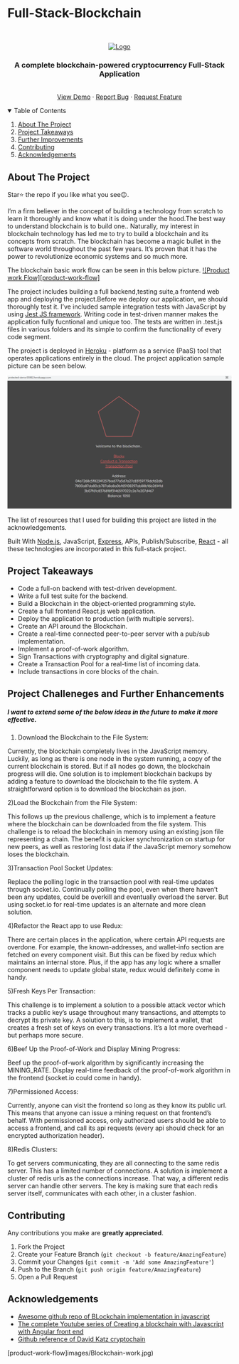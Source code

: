 # Full-Stack-Blockchain

<!-- PROJECT LOGO -->
<br />
<p align="center">
  <a href="https://github.com/krishnakaushik25/Full-Stack-Blockchain">
    <img src="images/logo.png" alt="Logo" width="80" height="80">
  </a>

  <h3 align="center">A complete blockchain-powered cryptocurrency Full-Stack Application</h3>

  <p align="center">
    <br />
    <a href="https://protected-sierra-05982.herokuapp.com/">View Demo</a>
    ·
    <a href="https://github.com/krishnakaushik25/Full-Stack-Blockchain/issues">Report Bug</a>
    ·
    <a href="https://github.com/krishnakaushik25/Full-Stack-Blockchain/issues">Request Feature</a>
  </p>
</p>



<!-- TABLE OF CONTENTS -->
<details open="open">
  <summary>Table of Contents</summary>
  <ol>
    <li><a href="#about-the-project">About The Project</a></li>
    <li><a href="#Project Takeaways">Project Takeaways</a></li>
    <li><a href="#Project Challeneges and Further Enhancements">Further Improvements</a></li>
    <li><a href="#contributing">Contributing</a></li>
    <li><a href="#acknowledgements">Acknowledgements</a></li>
    
  </ol>
</details>



<!-- ABOUT THE PROJECT -->
## About The Project



Star⭐ the repo if you like what you see😉.

I’m a firm believer in the concept of building a technology from scratch to learn it thoroughly and know what it is doing under the hood.The best way to understand blockchain is to build one..
Naturally, my interest in blockchain technology has led me to try to build a blockchain and its concepts from scratch. The blockchain has become a magic bullet in the software world throughout the past few years. 
It’s proven that it has the power to revolutionize economic systems and so much more.

The blockchain basic work flow can be seen in this below picture.
[![Product work Flow][product-work-flow]](https://www.linkpicture.com/q/Blockchain-work.jpg)

The project includes building a full backend,testing suite,a frontend web app and deploying the project.Before we deploy our application, we should thoroughly test it.
I’ve included sample integration tests with JavaScript by using [Jest JS framework](https://jestjs.io/). Writing code in test-driven manner makes the application fully fucntional and unique too.
The tests are written in .test.js files in various folders and its simple to confirm the functionality of every code segment.

The project is deployed in [Heroku](https://www.heroku.com) - platform as a service (PaaS) tool that  operates applications entirely in the cloud.
The project application sample picture can be seen below.

[![Product Name Screen Shot][product-screenshot]](https://www.linkpicture.com/q/blockchain.png)

The list of resources that I used for building this project are listed in the acknowledgements.

Built With [Node.js](https://nodejs.org/en/), JavaScript, [Express](https://expressjs.com/), APIs, Publish/Subscribe, [React](https://reactjs.org/) - all these technologies are incorporated in this full-stack project.


<!-- Project Takeaways -->
## Project Takeaways
- Code a full-on backend with test-driven development.
- Write a full test suite for the backend.
- Build a Blockchain in the object-oriented programming style.
- Create a full frontend React.js web application.
- Deploy the application to production (with multiple servers).
- Create an API around the Blockchain.
- Create a real-time connected peer-to-peer server with a pub/sub implementation.
- Implement a proof-of-work algorithm.
- Sign Transactions with cryptography and digital signature.
- Create a Transaction Pool for a real-time list of incoming data.
- Include transactions in core blocks of the chain.


<!-- Further Improvements -->
## Project Challeneges and Further Enhancements

##### I want to extend some of the below ideas in the future to make it more effective.
 

1) Download the Blockchain to the File System:

Currently, the blockchain completely lives in the JavaScript memory. Luckily, as long as there is one node in the system running, a copy of the current blockchain is stored. 
But if all nodes go down, the blockchain progress will die. One solution is to implement blockchain backups by adding a feature to download the blockchain to the file system. 
A straightforward option is to download the blockchain as json.


2)Load the Blockchain from the File System:

This follows up the previous challenge, which is to implement a feature where the blockchain can be downloaded from the file system. 
This challenge is to reload the blockchain in memory using an existing json file representing a chain. The benefit is quicker synchronization on startup for new peers, 
as well as restoring lost data if the JavaScript memory somehow loses the blockchain.



3)Transaction Pool Socket Updates:

Replace the polling logic in the transaction pool with real-time updates through socket.io. Continually polling the pool, even when there haven’t been any updates, 
could be overkill and eventually overload the server. But using socket.io for real-time updates is an alternate and more clean solution.


4)Refactor the React app to use Redux:

There are certain places in the application, where certain API requests are overdone. For example, the known-addresses, and wallet-info section are fetched on 
every component visit. But this can be fixed by redux which maintains an internal store. Plus, if the app has any logic where a smaller component needs to update
global state, redux would definitely come in handy.


5)Fresh Keys Per Transaction:

This challenge is to implement a solution to a possible attack vector which tracks a public key’s usage throughout many transactions, and attempts to decrypt its 
private key. A solution to this, is to implement a wallet, that creates a fresh set of keys on every transactions. It’s a lot more overhead - but perhaps more secure.

6)Beef Up the Proof-of-Work and Display Mining Progress:

Beef up the proof-of-work algorithm by significantly increasing the MINING_RATE. Display real-time feedback of the proof-of-work algorithm in 
the frontend (socket.io could come in handy).



7)Permissioned Access:

Currently, anyone can visit the frontend so long as they know its public url. This means that anyone can issue a mining request on that frontend’s behalf.
With permissioned access, only authorized users should be able to access a frontend, and call its api requests (every api should check for an encrypted authorization header).


8)Redis Clusters:

To get servers communicating, they are all connecting to the same redis server. This has a limited number of connections.
A solution is implement a cluster of redis urls as the connections increase. That way, a different redis server can handle other servers.
The key is making sure that each redis server itself, communicates with each other, in a cluster fashion.


<!-- CONTRIBUTING -->
## Contributing
Any contributions you make are **greatly appreciated**.

1. Fork the Project
2. Create your Feature Branch (`git checkout -b feature/AmazingFeature`)
3. Commit your Changes (`git commit -m 'Add some AmazingFeature'`)
4. Push to the Branch (`git push origin feature/AmazingFeature`)
5. Open a Pull Request


<!-- ACKNOWLEDGEMENTS -->
## Acknowledgements
* [Awesome github repo of BLockchain implementation in javascript](https://github.com/yjjnls/awesome-blockchain#implementation-of-blockchain)
* [The complete Youtube series of Creating a blockchain with Javascript with Angular front end](https://www.youtube.com/watch?v=zVqczFZr124&list=PLzvRQMJ9HDiTqZmbtFisdXFxul5k0F-Q4&index=1)
* [Github reference of David Katz cryptochain](https://github.com/15Dkatz/cryptochain)



<!-- MARKDOWN LINKS & IMAGES -->
<!-- https://www.markdownguide.org/basic-syntax/#reference-style-links -->
[product-screenshot]: images/Blockchain.png
[product-work-flow]images/Blockchain-work.jpg)
